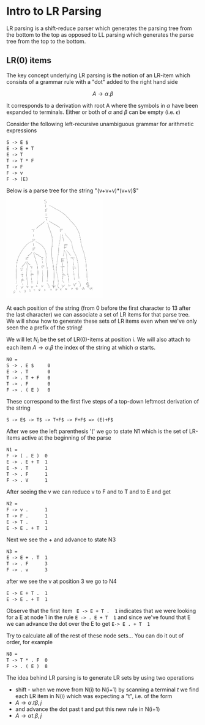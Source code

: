 # Intro to LR Parsing
LR parsing is a shift-reduce parser which generates the parsing tree from the bottom to the top
as opposed to LL parsing which generates the parse tree from the top to the bottom.

## LR(0) items
The key concept underlying LR parsing is the notion of an LR-item which consists of a grammar rule
with a "dot" added to the right hand side

$$A \rightarrow \alpha . \beta$$

It corresponds to a derivation with root A where the symbols in $\alpha$ have been expanded to terminals.
Either or both of $\alpha$ and $\beta$ can be empty (i.e. $\epsilon$)

Consider the following left-recursive unambiguous grammar for arithmetic expressions
```
S -> E $
E -> E + T
E -> T
T -> T * F
T -> F
F -> v
F -> (E)
```
Below is a parse tree for the string "(v+v+v)*(v+v)$"
<img src="./LRParseTree.jpg" alt="LR Parse Tree" width="50%">

At each position of the string (from 0 before the first character to 13 after the last character)
we can associate a set of LR items for that parse tree. We will show how to generate these sets of LR items
even when we've only seen the a prefix of the string!

We will let $N_i$ be the set of LR(0)-items at position i.
We will also attach to each item $A\rightarrow \alpha . \beta$ the index of the string at which $\alpha$ starts.

```
N0 =
S -> . E $     0
E -> . T       0
T -> . T + F   0
T -> . F       0
F -> . ( E )   0
```
These correspond to the first five steps of a top-down leftmost derivation of the string
``` 
S -> E$ -> T$ -> T+F$ -> F+F$ => (E)+F$
```
After we see the left parenthesis '(' we go to state N1 which is the set of LR-items active at the beginning of the parse
```
N1 =
F -> ( . E )  0
E -> . E + T  1
E -> . T      1
T -> . F      1
F -> . V      1
```
After seeing the v we can reduce v to F and to T and to E and get
```
N2 =
F -> v .      1
T -> F .      1
E -> T .      1
E -> E . + T  1
```
Next we see the + and advance to state N3
```
N3 =
E -> E + . T  1
T -> . F      3
F -> . v      3
```
after we see the v at position 3 we go to N4
```
E -> E + T .  1
E -> E . + T  1
```
Observe that the first item ``` E -> E + T .  1```
indicates that we were looking for a E at node 1 in the rule ```E -> . E + T  1```
and since we've found that E we can advance the dot over the E to get
```E-> E . + T  1```

Try to calculate all of the rest of these node sets...
You can do it out of order, for example
```
N8 =
T -> T * . F  0
F -> . ( E )  8
```
The idea behind LR parsing is to generate LR sets by using two operations
* shift - when we move from N(i) to N(i+1) by scanning a terminal $t$ we
  find each LR item in N(i) which was expecting a "t", i.e. of the form
* $A\rightarrow \alpha . t \beta,   j$
* and advance the dot past t and put this new rule in N(i+1)
* $A\rightarrow \alpha t . \beta,   j$










